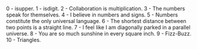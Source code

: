 0 - isupper. 1 - isdigit. 2 - Collaboration is multiplication. 3 - The numbers speak for themselves. 4 - I believe in numbers and signs. 5 - Numbers constitute the only universal language. 6 - The shortest distance between two points is a straight line. 7 - I feel like I am diagonally parked in a parallel universe. 8 - You are so much sunshine in every square inch. 9 - Fizz-Buzz. 10 - Triangles.


